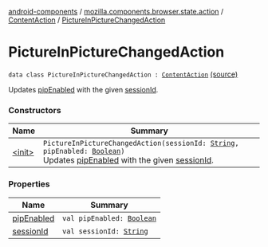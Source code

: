 [android-components](../../../index.md) / [mozilla.components.browser.state.action](../../index.md) / [ContentAction](../index.md) / [PictureInPictureChangedAction](./index.md)

# PictureInPictureChangedAction

`data class PictureInPictureChangedAction : `[`ContentAction`](../index.md) [(source)](https://github.com/mozilla-mobile/android-components/blob/master/components/browser/state/src/main/java/mozilla/components/browser/state/action/BrowserAction.kt#L270)

Updates [pipEnabled](pip-enabled.md) with the given [sessionId](session-id.md).

### Constructors

| Name | Summary |
|---|---|
| [&lt;init&gt;](-init-.md) | `PictureInPictureChangedAction(sessionId: `[`String`](https://kotlinlang.org/api/latest/jvm/stdlib/kotlin/-string/index.html)`, pipEnabled: `[`Boolean`](https://kotlinlang.org/api/latest/jvm/stdlib/kotlin/-boolean/index.html)`)`<br>Updates [pipEnabled](pip-enabled.md) with the given [sessionId](session-id.md). |

### Properties

| Name | Summary |
|---|---|
| [pipEnabled](pip-enabled.md) | `val pipEnabled: `[`Boolean`](https://kotlinlang.org/api/latest/jvm/stdlib/kotlin/-boolean/index.html) |
| [sessionId](session-id.md) | `val sessionId: `[`String`](https://kotlinlang.org/api/latest/jvm/stdlib/kotlin/-string/index.html) |
